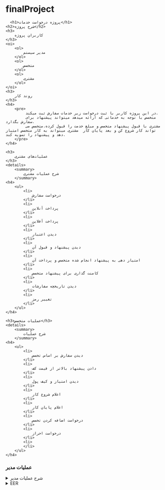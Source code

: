 # finalProject
  
      <h1>پروژه درخواست خدمات</h1>
    <h2>شرح پروژه</h2>
    <h3>
        کاربران پروژه
    </h3>
    <oi>
        <ol>
            مدیر سیستم
        </ol>
        <ol>
            متخصص
        </ol>
        <ol>
            مشتری
        </ol>
    </oi>
    <h3>
        روند کار
    </h3>
    <h4>
        <pre>
             در این پروژه کاربر با ثبت درخواست زیر خدمات سفارش ثبت میکند.
             متخصص با توجه به خدماتی که ارائه میدهد میتواند پیشنهاد برای سفارش بگذارد.
             مشتری با قبول پیشنهاد متخصص و مبلغ خدمت را قبول کرده.متخصص می تواند کار شروع کن و بعد پایان کار  مشتری میتواند به کار متخصص امتیاز دهد و پیشنهاد را تسویه کند. 
        </pre>
    </h4>
    
    <h3>
        عملیات‌های مشتری
    </h3>
    <details>
        <summary>
            شرح عملیات مشتری
        </summary>
    <h4>
        <ul>
            <li>
                درخواست سفارش
            </li>
            <li>
                پرداخت آنلاین
            </li>
            <li>
                پرداخت آفلاین
            </li>
            <li>
                دیدن اعتبار
            </li>
            <li>
                دیدن پیشنهاد و قبول آن
            </li>
            <li>
                امتیاز دهی به پیشنهاد انجام شده متخصص و پرداخت آن
            </li>
            <li>
                کامنت گذاری برای پیشنهاد متخصص
            </li>
            <li>
                دیدن تاریخچه سفارشات
            </li>
            <li>
                تغییر رمز
            </li>
        </ul>
    </h4>
</details>
<!--شرح عمل-->

    <h3>عملیات متخصص</h3>
    <details>
        <summary>
            شرح عملیات‌
        </summary>
    <h4>
        <ul>
            <li>
                دیدن سفارش بر اساس تخصص
            </li>
            <li>
                دادن پیشنهاد بالاتر از قیمت کف
            </li>
            <li>
                دیدن امتیاز و کیف پول
            </li>
            <li>
                اعلام شروع کار
            </li>
            <li>
                اعلام پایان کار
            </li>
            <li>
                درخواست اضافه کردن تخصص
            </li>
            <li>
                درخواست احراز
            </li>
            <li>
            </li>
        </ul>
    </h4>
</details>
<h3>عملیات مدیر</h3>

<details>
        <summary>
            شرح عملیات مدیر
        </summary>
    <h4>
        <ul>
            <li>
                دیدن سفارش بر اساس تاریخ-وضعیت-نوع خدمت و زیر خدمت
            </li>
            <li>
                اضافه کردن خدمت و زیر خدمت
            </li>
            <li>
                تایید درخواست تخصص متخصص
            </li>
            <li>
                تایید ثبت نام متخصص
            </li>
            <li>
                تاریخچه سفارشات مشتری و متخصص
            </li>
            <li>
                تاریخچه پیشنهادات متخصص
            </li>
            <li>
                جستجوی متخصص و مشتری براساس میزان سفارشات
            </li>
            <li>
                جستجوی متخصص براساس میزان پیشنهادات
            </li>
        </ul>
    </h4>
</details>
  

<details>
    <summary>
         EER
    </summary>

  <p>
    <img src="https://github.com/Mojib98/finalProject/blob/master/src/main/resources/home/arkad/IdeaProjects/Untitled%20Diagram.jpg" alt=""></p>
</details>
